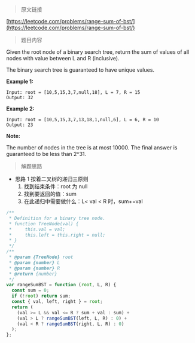 <!--
 * @Author: FBB
 * @Date: 2020-04-20 15:52:06
 * @LastEditors: FBB
 * @LastEditTime: 2020-04-20 16:02:38
 * @Description:
 -->

> 原文链接

[https://leetcode.com/problems/range-sum-of-bst/](https://leetcode.com/problems/range-sum-of-bst/)

> 题目内容

Given the root node of a binary search tree, return the sum of values of all nodes with value between L and R (inclusive).

The binary search tree is guaranteed to have unique values.

**Example 1:**

```
Input: root = [10,5,15,3,7,null,18], L = 7, R = 15
Output: 32
```

**Example 2:**

```
Input: root = [10,5,15,3,7,13,18,1,null,6], L = 6, R = 10
Output: 23
```

**Note:**

The number of nodes in the tree is at most 10000.
The final answer is guaranteed to be less than 2^31.

> 解题思路

- 思路 1
  按着二叉树的递归三原则
  1. 找到结束条件：root 为 null
  2. 找到要返回的值：sum
  3. 在此递归中需要做什么：L< val < R 时，sum+=val

```js
/**
 * Definition for a binary tree node.
 * function TreeNode(val) {
 *     this.val = val;
 *     this.left = this.right = null;
 * }
 */
/**
 * @param {TreeNode} root
 * @param {number} L
 * @param {number} R
 * @return {number}
 */
var rangeSumBST = function (root, L, R) {
  const sum = 0;
  if (!root) return sum;
  const { val, left, right } = root;
  return (
    (val >= L && val <= R ? sum + val : sum) +
    (val > L ? rangeSumBST(left, L, R) : 0) +
    (val < R ? rangeSumBST(right, L, R) : 0)
  );
};
```

